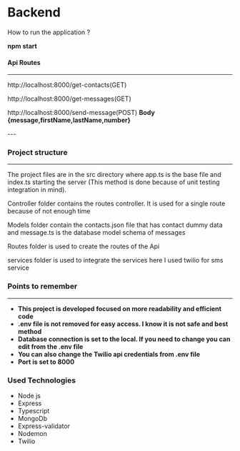 <h1> Backend </h1>

<p>How to run the application ?</p>
<p><b>npm start</b></p>

<h4>Api Routes</h4>
<hr/>
<p> http://localhost:8000/get-contacts(GET) </p>

<p>http://localhost:8000/get-messages(GET)</p>
<p>http://localhost:8000/send-message(POST) <b>Body
    {message,firstName,lastName,number}
 </b>
</p> ---


<h3> Project structure </h3>
<hr/>
<p>The project files are in the src directory where app.ts is the base file and index.ts starting the server (This method is done because of unit testing integration in mind).</p>
<p>Controller folder contains the routes controller. It is used for a single route because of not enough time</p>
<p>Models folder contain the contacts.json file that has contact dummy data and message.ts is the database model schema of messages </p>
<p>Routes folder is used to create the routes of the Api</p>
<p>services folder is used to integrate the services here I used twilio for sms service</p>

<h3> Points to remember </h3>
<hr/>
<ul>
    <li><b>This project is developed focused on more readability and efficient code</b></li>
    <li><b> .env file is not removed for easy access. I know it is not safe and best method </b></li>
    <li><b> Database connection is set to the local. If you need to change you can edit from the .env file </b></li>
    <li><b> You can also change the Twilio api credentials from .env file </b></li>
    <li><b> Port is set to 8000 </b> </li>
  </ul>

<h3> Used Technologies </h3>
<ul>
  <li>Node js</li>
  <li>Express</li>
  <li>Typescript</li>
  <li>MongoDb</li>
  <li>Express-validator</li>
  <li>Nodemon</li>
  <li>Twilio</li>
 </ul>
